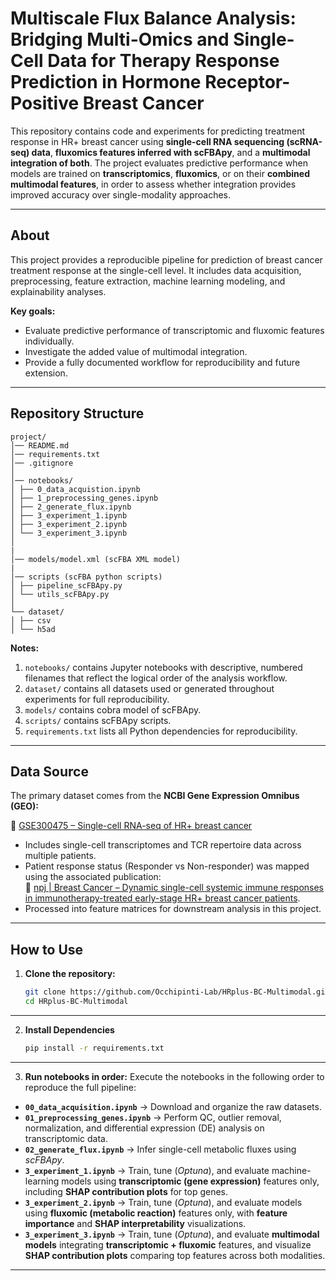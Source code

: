 
# Multiscale Flux Balance Analysis: Bridging Multi-Omics and Single-Cell Data for Therapy Response Prediction in Hormone Receptor-Positive Breast Cancer

This repository contains code and experiments for predicting treatment response in HR+ breast cancer using **single-cell RNA sequencing (scRNA-seq) data**, **fluxomics features inferred with scFBApy**, and a **multimodal integration of both**. The project evaluates predictive performance when models are trained on **transcriptomics**, **fluxomics**, or on their **combined multimodal features**, in order to assess whether integration provides improved accuracy over single-modality approaches.

---

## About

This project provides a reproducible pipeline for prediction of breast cancer treatment response at the single-cell level. It includes data acquisition, preprocessing, feature extraction, machine learning modeling, and explainability analyses.

**Key goals:**
- Evaluate predictive performance of transcriptomic and fluxomic features individually.
- Investigate the added value of multimodal integration.
- Provide a fully documented workflow for reproducibility and future extension.

---

## Repository Structure
```
project/
│── README.md
│── requirements.txt
│── .gitignore
│
│── notebooks/ 
│ ├── 0_data_acquistion.ipynb
│ ├── 1_preprocessing_genes.ipynb
│ ├── 2_generate_flux.ipynb
│ ├── 3_experiment_1.ipynb
│ ├── 3_experiment_2.ipynb
│ └── 3_experiment_3.ipynb
│
|
│── models/model.xml (scFBA XML model) 
|
│── scripts (scFBA python scripts)
│ ├── pipeline_scFBApy.py
│ └── utils_scFBApy.py
│
└── dataset/
│ ├── csv
│ └── h5ad

```

**Notes:**
1. `notebooks/` contains Jupyter notebooks with descriptive, numbered filenames that reflect the logical order of the analysis workflow.
2. `dataset/` contains all datasets used or generated throughout experiments for full reproducibility.
3. `models/` contains cobra model of scFBApy.
4. `scripts/` contains scFBApy scripts.
5. `requirements.txt` lists all Python dependencies for reproducibility.

---

## Data Source

The primary dataset comes from the **NCBI Gene Expression Omnibus (GEO):**  

🔗 [GSE300475 – Single-cell RNA-seq of HR+ breast cancer](https://www.ncbi.nlm.nih.gov/geo/query/acc.cgi?acc=GSE300475)  

- Includes single-cell transcriptomes and TCR repertoire data across multiple patients.   
- Patient response status (Responder vs Non-responder) was mapped using the associated publication:  
  🔗 [npj | Breast Cancer – Dynamic single-cell systemic immune responses in immunotherapy-treated early-stage HR+ breast cancer patients](https://www.nature.com/articles/s41523-025-00776-1).  
- Processed into feature matrices for downstream analysis in this project.

---

## How to Use

1. **Clone the repository:**
   ```bash
   git clone https://github.com/Occhipinti-Lab/HRplus-BC-Multimodal.git
   cd HRplus-BC-Multimodal
---
2. **Install Dependencies**
    ```bash
    pip install -r requirements.txt
---
3. **Run notebooks in order:**
Execute the notebooks in the following order to reproduce the full pipeline:
- **`00_data_acquisition.ipynb`** → Download and organize the raw datasets.  
- **`01_preprocessing_genes.ipynb`** → Perform QC, outlier removal, normalization, and differential expression (DE) analysis on transcriptomic data.  
- **`02_generate_flux.ipynb`** → Infer single-cell metabolic fluxes using *scFBApy*.  
- **`3_experiment_1.ipynb`** → Train, tune (*Optuna*), and evaluate machine-learning models using **transcriptomic (gene expression)** features only, including **SHAP contribution plots** for top genes.
- **`3_experiment_2.ipynb`** → Train, tune (*Optuna*), and evaluate models using **fluxomic (metabolic reaction)** features only, with **feature importance** and **SHAP interpretability** visualizations.
- **`3_experiment_3.ipynb`** → Train, tune (*Optuna*), and evaluate **multimodal models** integrating **transcriptomic + fluxomic** features, and visualize **SHAP contribution plots** comparing top features across both modalities.
---
